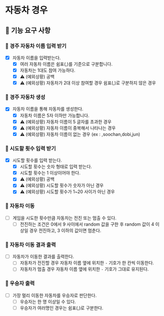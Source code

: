 # 자동차 경우

## 📑 기능 요구 사항

### 📌 경주 자동차 이름 입력 받기

- [x] 자동차 이름을 입력받는다.
    - [x] 여러 자동차 이름은 쉼표(,)를 기준으로 구분합니다.
    - [x] 자동차는 1대도 참여 가능하다.
    - [x] ⚠️ (예외상황) 공백
    - [x] ⚠️ (예외상황) 자동차가 2대 이상 참여할 경우 쉼표(,)로 구분하지 않은 경우

### 📌 경주 자동차 생성

- [x] 자동차 이름을 통해 자동차를 생성한다.
    - [x] 자동차 이름은 5자 이하만 가능합니다.
    - [x] ⚠️ (예외상황) 자동차 이름이 5 글자를 초과한 경우
    - [x] ⚠️ (예외상황) 자동차 이름이 중복해서 나타나는 경우
    - [x] ⚠️ (예외상황) 자동차 이름이 없는 경우 (ex : ,soochan,dobi,jun)

### 📌 시도할 횟수 입력 받기

- [x] 시도할 횟수를 입력 받는다.
    - [x] 시도할 횟수는 숫자 형태로 입력 받는다.
    - [x] 시도할 횟수는 1 이상이어야 한다.
    - [x] ⚠️ (예외상황) 공백
    - [x] ⚠️ (예외상황) 시도할 횟수가 숫자가 아닌 경우
    - [x] ⚠️ (예외상황) 시도할 횟수가 1~20 사이가 아닌 경우

### 📌 자동차 이동

- [ ] 게임을 시도한 횟수만큼 자동차는 전진 또는 멈출 수 있다.
    - [ ] 전진하는 조건은 0에서 9 사이에서 random 값을 구한 후 random 값이 4 이상일 경우 전진하고, 3 이하의 값이면 멈춘다.

### 📌 자동차 이동 결과 출력

- [ ] 자동차가 이동한 결과를 출력한다.
    - [ ] 자동차가 전진할 경우 자동차 이름 옆에 위치한 `-` 기호가 한 칸씩 이동한다.
    - [ ] 자동차가 멈출 경우 자동차 이름 옆에 위치한 `-` 기호가 그대로 유지된다.

### 📌 우승자 출력

- [ ] 가장 멀리 이동한 자동차를 우승자로 판단한다.
    - [ ] 우승자는 한 명 이상일 수 있다.
    - [ ] 우승자가 여러명인 경우는 쉼표(,)로 구분한다.
